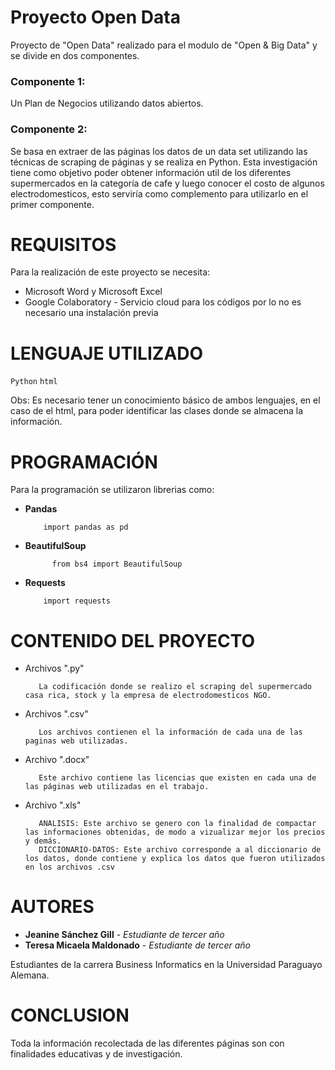 # Proyecto Open Data
Proyecto de "Open Data" realizado para el modulo de "Open & Big Data" y se divide en dos componentes.

### Componente 1:
Un Plan de Negocios utilizando datos abiertos.

### Componente 2:
Se basa en extraer de las páginas los datos de un data set utilizando las técnicas de scraping de páginas y se realiza en Python. Esta investigación tiene como objetivo poder obtener información util de los diferentes supermercados en la categoría de cafe y luego conocer el costo de algunos electrodomesticos, esto serviría como complemento para utilizarlo en el primer componente.

# REQUISITOS
Para la realización de este proyecto se necesita:
 - Microsoft Word y Microsoft Excel            
 - Google Colaboratory  - Servicio cloud para los códigos por lo no es necesario una instalación previa 

# LENGUAJE UTILIZADO
  
  `Python` `html`
  
  Obs: Es necesario tener un conocimiento básico de ambos lenguajes, en el caso de el html, para poder identificar las clases donde se almacena la información.
  
# PROGRAMACIÓN
  Para la programación se utilizaron librerias como:
* **Pandas**
          
          import pandas as pd
    
* **BeautifulSoup**
       
            from bs4 import BeautifulSoup
  
* **Requests**

          import requests


# CONTENIDO DEL PROYECTO
* Archivos ".py"
         
         La codificación donde se realizo el scraping del supermercado casa rica, stock y la empresa de electrodomesticos NGO.

* Archivos ".csv" 
 
         Los archivos contienen el la información de cada una de las paginas web utilizadas.

* Archivo ".docx"
 
         Este archivo contiene las licencias que existen en cada una de las páginas web utilizadas en el trabajo. 

* Archivo ".xls"
          
         ANALISIS: Este archivo se genero con la finalidad de compactar las informaciones obtenidas, de modo a vizualizar mejor los precios y demás.
         DICCIONARIO-DATOS: Este archivo corresponde a al diccionario de los datos, donde contiene y explica los datos que fueron utilizados en los archivos .csv 


# AUTORES
* **Jeanine Sánchez Gill** - *Estudiante de tercer año* 
* **Teresa Micaela Maldonado** - *Estudiante de tercer año* 

Estudiantes de la carrera Business Informatics en la Universidad Paraguayo Alemana.

# CONCLUSION
Toda la información recolectada de las diferentes páginas son con finalidades educativas y de investigación.
